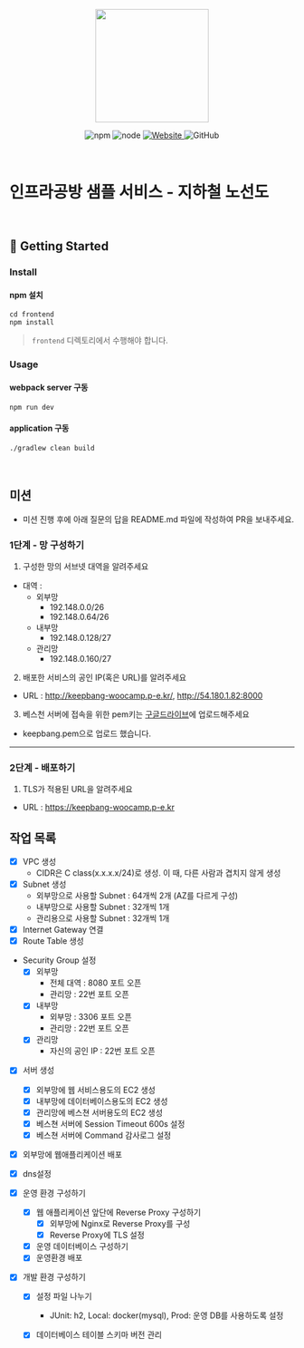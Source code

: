 <p align="center">
    <img width="200px;" src="https://raw.githubusercontent.com/woowacourse/atdd-subway-admin-frontend/master/images/main_logo.png"/>
</p>
<p align="center">
  <img alt="npm" src="https://img.shields.io/badge/npm-%3E%3D%205.5.0-blue">
  <img alt="node" src="https://img.shields.io/badge/node-%3E%3D%209.3.0-blue">
  <a href="https://edu.nextstep.camp/c/R89PYi5H" alt="nextstep atdd">
    <img alt="Website" src="https://img.shields.io/website?url=https%3A%2F%2Fedu.nextstep.camp%2Fc%2FR89PYi5H">
  </a>
  <img alt="GitHub" src="https://img.shields.io/github/license/next-step/atdd-subway-service">
</p>

<br>

# 인프라공방 샘플 서비스 - 지하철 노선도

<br>

## 🚀 Getting Started

### Install
#### npm 설치
```
cd frontend
npm install
```
> `frontend` 디렉토리에서 수행해야 합니다.

### Usage
#### webpack server 구동
```
npm run dev
```
#### application 구동
```
./gradlew clean build
```
<br>

## 미션

* 미션 진행 후에 아래 질문의 답을 README.md 파일에 작성하여 PR을 보내주세요.

### 1단계 - 망 구성하기
1. 구성한 망의 서브넷 대역을 알려주세요
- 대역 : 
    - 외부망 
        - 192.148.0.0/26
        - 192.148.0.64/26
    - 내부망
        - 192.148.0.128/27
    - 관리망
        - 192.148.0.160/27

2. 배포한 서비스의 공인 IP(혹은 URL)를 알려주세요
- URL : http://keepbang-woocamp.p-e.kr/, http://54.180.1.82:8000

3. 베스천 서버에 접속을 위한 pem키는 [구글드라이브](https://drive.google.com/drive/folders/1dZiCUwNeH1LMglp8dyTqqsL1b2yBnzd1?usp=sharing)에 업로드해주세요
- keepbang.pem으로 업로드 했습니다.
---

### 2단계 - 배포하기
1. TLS가 적용된 URL을 알려주세요

- URL : https://keepbang-woocamp.p-e.kr

## 작업 목록
- [X] VPC 생성
    - CIDR은 C class(x.x.x.x/24)로 생성. 이 때, 다른 사람과 겹치지 않게 생성
- [X] Subnet 생성
    - 외부망으로 사용할 Subnet : 64개씩 2개 (AZ를 다르게 구성)
    - 내부망으로 사용할 Subnet : 32개씩 1개
    - 관리용으로 사용할 Subnet : 32개씩 1개
- [X] Internet Gateway 연결
- [X] Route Table 생성
- Security Group 설정
    - [X] 외부망
        - 전체 대역 : 8080 포트 오픈
        - 관리망 : 22번 포트 오픈
    - [X] 내부망 
        - 외부망 : 3306 포트 오픈
        - 관리망 : 22번 포트 오픈
    - [X] 관리망
        - 자신의 공인 IP : 22번 포트 오픈
- [X] 서버 생성
    - [X] 외부망에 웹 서비스용도의 EC2 생성
    - [X] 내부망에 데이터베이스용도의 EC2 생성
    - [X] 관리망에 베스쳔 서버용도의 EC2 생성
    - [X] 베스쳔 서버에 Session Timeout 600s 설정
    - [X] 베스쳔 서버에 Command 감사로그 설정
    
- [X] 외부망에 웹애플리케이션 배포
- [X] dns설정

- [X] 운영 환경 구성하기
    - [X] 웹 애플리케이션 앞단에 Reverse Proxy 구성하기
        - [X] 외부망에 Nginx로 Reverse Proxy를 구성
        - [X] Reverse Proxy에 TLS 설정
    - [X] 운영 데이터베이스 구성하기
    - [X] 운영환경 배포
- [X] 개발 환경 구성하기
    - [X] 설정 파일 나누기
        - JUnit: h2, Local: docker(mysql), Prod: 운영 DB를 사용하도록 설정
    - [X] 데이터베이스 테이블 스키마 버전 관리

